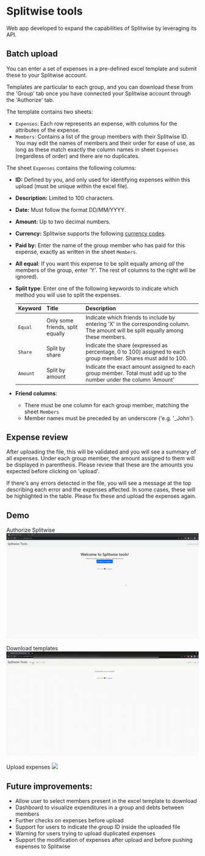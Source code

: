 # Splitwise tools

Web app developed to expand the capabilities of Splitwise by leveraging its API.

## Batch upload
You can enter a set of expenses in a pre-defined excel template and submit these to your Splitwise account. 

Templates are particular to each group, and you can download these from the 'Group' tab once you have connected your Splitwise account through the 'Authorize' tab.

The template contains two sheets:
* ``Expenses``: Each row represents an expense, with columns for the attributes of the expense.
* ``Members``: Contains a list of the group members with their Splitwise ID. You may edit the names of members and their order for ease of use, as long as these match exactly the column names in sheet ``Expenses`` (regardless of order) and there are no duplicates.

The sheet ``Expenses`` contains the following columns:
  * **ID:** Defined by you, and only used for identifying expenses within this upload (must be unique within the excel file).
  * **Description:** Limited to 100 characters.
  * **Date:** Must follow the format DD/MM/YYYY.
  * **Amount:** Up to two decimal numbers.
  * **Currency:** Splitwise supports the following [currency codes](https://github.com/jadelcar/splitwise-tools/blob/3c9f5451bfe5e0db763b9336419e405cb9b944bd/static/assets/currencies.xlsx).
  * **Paid by:** Enter the name of the group member who has paid for this expense, exactly as written in the sheet ``Members``.
  * **All equal**: If you want this expense to be split equally among *all* the members of the group, enter 'Y'. The rest of columns to the right will be ignored). 
  * **Split type**: Enter one of the following keywords to indicate which method you will use to split the expenses.

    | **Keyword** 	| **Title** 	| **Description** 	|
    |---	|---	|---	|
    | ``Equal`` 	| Only some friends, split equally 	| Indicate which friends to include by entering 'X' in the corresponding column. The amount will be split equally among these members.|
    | ``Share`` 	| Split by share 	| Indicate the share (expressed as percentage, 0 to 100) assigned to each group member. Shares must add to 100. 	|
    | ``Amount`` 	| Split by amount 	| Indicate the exact amount assigned to each group member. Total must add up to the number under the column 'Amount' 	|
* **Friend columns**: 
  * There must be one column for each group member, matching the sheet ``Members``
  * Member names must be preceded by an underscore ('e.g. '_John').

## Expense review 
After uploading the file, this will be validated and you will see a summary of all expenses. Under each group member, the amount assigned to them will be displayed in parenthesis. Please review that these are the amounts you expected before clicking on 'upload'.

If there's any errors detected in the file, you will see a message at the top describing each error and the expenses affected. In some cases, these will be highlighted in the table. Please fix these and upload the expenses again.

## Demo
Authorize Splitwise
![](https://github.com/jadelcar/splitwise-tools/blob/master/Splitwise-tools-demo-authorize.gif)

Download templates
![](https://github.com/jadelcar/splitwise-tools/blob/master/Splitwise-tools-demo-download-template.gif)

Upload expenses
![](https://github.com/jadelcar/splitwise-tools/blob/master/Splitwise-tools-demo-upload-expenses.gif)


## Future improvements:
  * Allow user to select members present in the excel template to download
  * Dashboard to visualize expenditures in a group and debts between members
  * Further checks on expenses before upload
  * Support for users to indicate the group ID inside the uploaded file
  * Warning for users trying to upload duplicated expenses
  * Support the modification of expenses after upload and before pushing expenses to Splitwise



